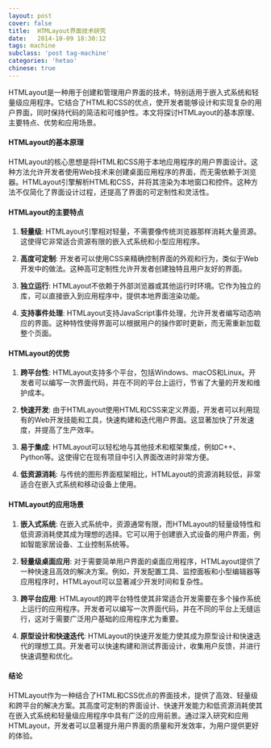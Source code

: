 ```yaml
---
layout: post
cover: false
title:  HTMLayout界面技术研究
date:   2014-10-09 18:30:12
tags: machine
subclass: 'post tag-machine'
categories: 'hetao'
chinese: true 
---
```


HTMLayout是一种用于创建和管理用户界面的技术，特别适用于嵌入式系统和轻量级应用程序。它结合了HTML和CSS的优点，使开发者能够设计和实现复杂的用户界面，同时保持代码的简洁和可维护性。本文将探讨HTMLayout的基本原理、主要特点、优势和应用场景。

#### HTMLayout的基本原理

HTMLayout的核心思想是将HTML和CSS用于本地应用程序的用户界面设计。这种方法允许开发者使用Web技术来创建桌面应用程序的界面，而无需依赖于浏览器。HTMLayout引擎解析HTML和CSS，并将其渲染为本地窗口和控件。这种方法不仅简化了界面设计过程，还提高了界面的可定制性和灵活性。

#### HTMLayout的主要特点

1. **轻量级**: HTMLayout引擎相对轻量，不需要像传统浏览器那样消耗大量资源。这使得它非常适合资源有限的嵌入式系统和小型应用程序。

2. **高度可定制**: 开发者可以使用CSS来精确控制界面的外观和行为，类似于Web开发中的做法。这种高可定制性允许开发者创建独特且用户友好的界面。

3. **独立运行**: HTMLayout不依赖于外部浏览器或其他运行时环境。它作为独立的库，可以直接嵌入到应用程序中，提供本地界面渲染功能。

4. **支持事件处理**: HTMLayout支持JavaScript事件处理，允许开发者编写动态响应的界面。这种特性使得界面可以根据用户的操作即时更新，而无需重新加载整个页面。

#### HTMLayout的优势

1. **跨平台性**: HTMLayout支持多个平台，包括Windows、macOS和Linux。开发者可以编写一次界面代码，并在不同的平台上运行，节省了大量的开发和维护成本。

2. **快速开发**: 由于HTMLayout使用HTML和CSS来定义界面，开发者可以利用现有的Web开发技能和工具，快速构建和迭代用户界面。这显著加快了开发速度，并提高了生产效率。

3. **易于集成**: HTMLayout可以轻松地与其他技术和框架集成，例如C++、Python等。这使得它在现有项目中引入界面改进时非常方便。

4. **低资源消耗**: 与传统的图形界面框架相比，HTMLayout的资源消耗较低，非常适合在嵌入式系统和移动设备上使用。

#### HTMLayout的应用场景

1. **嵌入式系统**: 在嵌入式系统中，资源通常有限，而HTMLayout的轻量级特性和低资源消耗使其成为理想的选择。它可以用于创建嵌入式设备的用户界面，例如智能家居设备、工业控制系统等。

2. **轻量级桌面应用**: 对于需要简单用户界面的桌面应用程序，HTMLayout提供了一种快速且高效的解决方案。例如，开发配置工具、监控面板和小型编辑器等应用程序时，HTMLayout可以显著减少开发时间和复杂性。

3. **跨平台应用**: HTMLayout的跨平台特性使其非常适合开发需要在多个操作系统上运行的应用程序。开发者可以编写一次界面代码，并在不同的平台上无缝运行，这对于需要广泛用户基础的应用程序尤为重要。

4. **原型设计和快速迭代**: HTMLayout的快速开发能力使其成为原型设计和快速迭代的理想工具。开发者可以快速构建和测试界面设计，收集用户反馈，并进行快速调整和优化。

#### 结论

HTMLayout作为一种结合了HTML和CSS优点的界面技术，提供了高效、轻量级和跨平台的解决方案。其高度可定制的界面设计、快速开发能力和低资源消耗使其在嵌入式系统和轻量级应用程序中具有广泛的应用前景。通过深入研究和应用HTMLayout，开发者可以显著提升用户界面的质量和开发效率，为用户提供更好的体验。